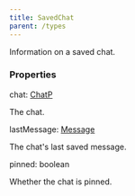 ```yaml
---
title: SavedChat
parent: /types
---
```


Information on a saved chat.

### Properties

<div class="flex flex-col gap-3"><div><div class="flex gap-2"><div class="font-mono p" id="p_chat" data-anchor><span class="font-bold">chat</span><span class="opacity-50">:</span> <a href="/gh/types/chatp"  >ChatP</a></div></div><div class="pl-3"><div class="no-margin">

The chat.

</div></div></div><div><div class="flex gap-2"><div class="font-mono p" id="p_lastMessage" data-anchor><span class="font-bold">lastMessage</span><span class="opacity-50">:</span> <a href="/gh/types/message"  >Message</a></div></div><div class="pl-3"><div class="no-margin">

The chat's last saved message.

</div></div></div><div><div class="flex gap-2"><div class="font-mono p" id="p_pinned" data-anchor><span class="font-bold">pinned</span><span class="opacity-50">:</span> <span>boolean</span></div></div><div class="pl-3"><div class="no-margin">

Whether the chat is pinned.

</div></div></div></div>

